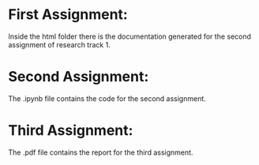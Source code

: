 # First Assignment:
Inside the html folder there is the documentation generated for the second assignment of research track 1.

# Second Assignment:
The .ipynb file contains the code for the second assignment.

# Third Assignment:
The .pdf file contains the report for the third assignment.
